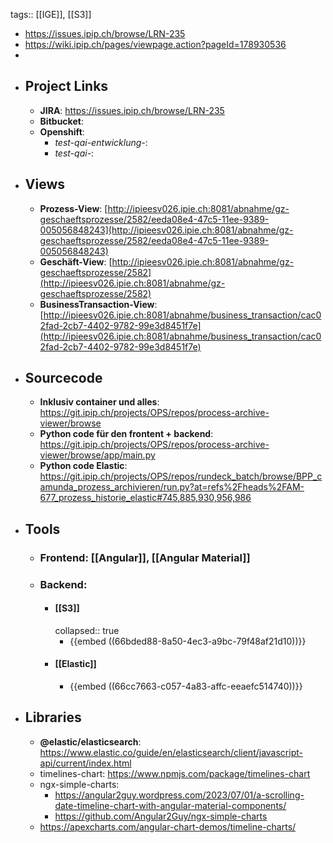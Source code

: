 tags:: [[IGE]], [[S3]]

- https://issues.ipip.ch/browse/LRN-235
- https://wiki.ipip.ch/pages/viewpage.action?pageId=178930536
-
- ## Project Links
	- **JIRA**: https://issues.ipip.ch/browse/LRN-235
	- **Bitbucket**:
	- **Openshift**:
		- *test-qai-entwicklung-*:
		- *test-qai-*:
- ## Views
	- **Prozess-View**: [http://ipieesv026.ipie.ch:8081/abnahme/gz-geschaeftsprozesse/2582/eeda08e4-47c5-11ee-9389-005056848243](http://ipieesv026.ipie.ch:8081/abnahme/gz-geschaeftsprozesse/2582/eeda08e4-47c5-11ee-9389-005056848243)
	- **Geschäft-View**: [http://ipieesv026.ipie.ch:8081/abnahme/gz-geschaeftsprozesse/2582](http://ipieesv026.ipie.ch:8081/abnahme/gz-geschaeftsprozesse/2582)
	- **BusinessTransaction-View**: [http://ipieesv026.ipie.ch:8081/abnahme/business_transaction/cac02fad-2cb7-4402-9782-99e3d8451f7e](http://ipieesv026.ipie.ch:8081/abnahme/business_transaction/cac02fad-2cb7-4402-9782-99e3d8451f7e)
- ## Sourcecode
	- **Inklusiv container und alles**: https://git.ipip.ch/projects/OPS/repos/process-archive-viewer/browse
	- **Python code für den frontent + backend**: https://git.ipip.ch/projects/OPS/repos/process-archive-viewer/browse/app/main.py
	- **Python code Elastic**: https://git.ipip.ch/projects/OPS/repos/rundeck_batch/browse/BPP_camunda_prozess_archivieren/run.py?at=refs%2Fheads%2FAM-677_prozess_historie_elastic#745,885,930,956,986
- ## Tools
	- ### Frontend: [[Angular]], [[Angular Material]]
	- ### Backend:
		- #### [[S3]]
		  collapsed:: true
			- {{embed ((66bded88-8a50-4ec3-a9bc-79f48af21d10))}}
		- #### [[Elastic]]
			- {{embed ((66cc7663-c057-4a83-affc-eeaefc514740))}}
- ## Libraries
	- **@elastic/elasticsearch**: https://www.elastic.co/guide/en/elasticsearch/client/javascript-api/current/index.html
	- timelines-chart: https://www.npmjs.com/package/timelines-chart
	- ngx-simple-charts:
		- https://angular2guy.wordpress.com/2023/07/01/a-scrolling-date-timeline-chart-with-angular-material-components/
		- https://github.com/Angular2Guy/ngx-simple-charts
	- https://apexcharts.com/angular-chart-demos/timeline-charts/